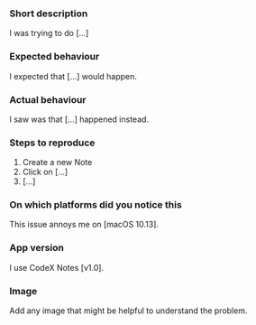 ### Short description

I was trying to do [...]

### Expected behaviour

I expected that [...] would happen.

### Actual behaviour

I saw was that [...] happened instead.

### Steps to reproduce

1. Create a new Note
2. Click on [...]
3. [...]

### On which platforms did you notice this

This issue annoys me on [macOS 10.13].

### App version

I use CodeX Notes [v1.0].

### Image

Add any image that might be helpful to understand the problem.
